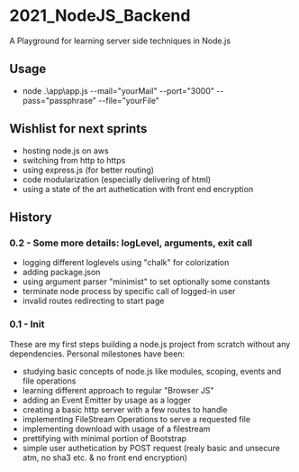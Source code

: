 # 2021_NodeJS_Backend
A Playground for learning server side techniques in Node.js

## Usage
- node .\app\app.js --mail="yourMail" --port="3000" --pass="passphrase" --file="yourFile"

## Wishlist for next sprints

- hosting node.js on aws
- switching from http to https
- using express.js (for better routing)
- code modularization (especially delivering of html)
- using a state of the art authetication with front end encryption

## History

### 0.2 - Some more details: logLevel, arguments, exit call

- logging different loglevels using "chalk" for colorization
- adding package.json
- using argument parser "minimist" to set optionally some constants
- terminate node process by specific call of logged-in user
- invalid routes redirecting to start page

### 0.1 - Init

These are my first steps building a node.js project from scratch without any dependencies. Personal milestones have been:

- studying basic concepts of node.js like modules, scoping, events and file operations
- learning different approach to regular "Browser JS"
- adding an Event Emitter by usage as a logger
- creating a basic http server with a few routes to handle
- implementing FileStream Operations to serve a requested file
- implementing download with usage of a filestream
- prettifying with minimal portion of Bootstrap
- simple user authetication by POST request (realy basic and unsecure atm, no sha3 etc. & no front end encryption)
